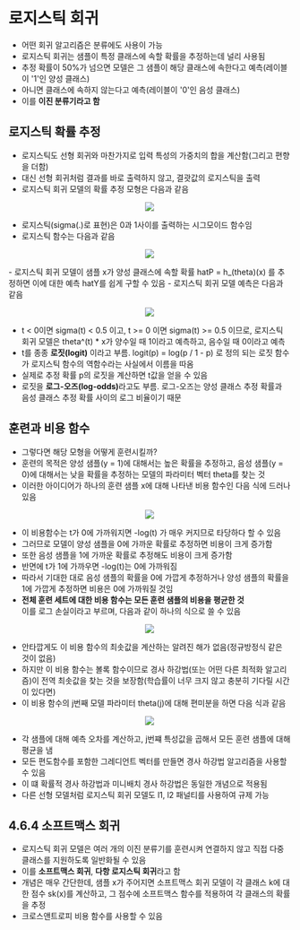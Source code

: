 # 로지스틱 회귀
- 어떤 회귀 알고리즘은 분류에도 사용이 가능
- 로지스틱 회귀는 샘플이 특정 클래스에 속할 확률을 추정하는데 널리 사용됨
- 추정 확률이 50%가 넘으면 모델은 그 샘플이 해당 클래스에 속한다고 예측(레이블이 '1'인 양성 클래스)
- 아니면 클래스에 속하지 않는다고 예측(레이블이 '0'인 음성 클래스)
- 이를 <b>이진 분류기라고 함</b>

## 로지스틱 확률 추정
- 로지스틱도 선형 회귀와 마찬가지로 입력 특성의 가중치의 합을 계산함(그리고 편향을 더함)
- 대신 선형 회귀처럼 결과를 바로 출력하지 않고, 결괏값의 로지스틱을 출력
- 로지스틱 회귀 모델의 확률 추정 모형은 다음과 같음
<p align = 'center'><img src="https://latex.codecogs.com/gif.latex?\hat{p}&space;=&space;h_{\theta}(x)&space;=&space;\sigma(\theta^{T}&space;x)" /></p>

- 로지스틱(sigma(.)로 표현)은 0과 1사이를 출력하는 시그모이드 함수임
- 로지스틱 함수는 다음과 같음
<p align = 'center'><img src="https://latex.codecogs.com/gif.latex?\sigma(t)&space;=&space;\frac{1}{1&space;&plus;&space;exp(-t)}" /></p>
- 로지스틱 회귀 모델이 샘플 x가 양성 클래스에 속할 확률 hatP = h_(theta)(x) 를 추정하면 이에 대한 예측 hatY를 쉽게 구할 수 있음
- 로지스틱 회귀 모델 예측은 다음과 같음
<p align = 'center'><img src="https://latex.codecogs.com/gif.latex?\hat{y}&space;=&space;\begin{pmatrix}&space;0&space;,&space;\hat{p}&space;<&space;0.5\\&space;1,&space;\hat{p}&space;>=&space;0.5&space;\end{pmatrix}" /></p>

- t < 0이면 sigma(t) < 0.5 이고, t >= 0 이면 sigma(t) >= 0.5 이므로, 로지스틱 회귀 모델은 theta^(t) * x가 양수일 때 1이라고 예측하고, 음수일 때 0이라고 예측
- t를 종종 <b>로짓(logit)</b> 이라고 부름. logit(p) = log(p / 1 - p) 로 정의 되는 로짓 함수가 로지스틱 함수의 역함수라는 사실에서 이름을 따옴
- 실제로 추정 확률 p의 로짓을 계산하면 t값을 얻을 수 있음
- 로짓을 <b>로그-오즈(log-odds)</b>라고도 부름. 로그-오즈는 양성 클래스 추정 확률과 음성 클래스 추정 확률 사이의 로그 비율이기 때문

## 훈련과 비용 함수
- 그렇다면 해당 모형을 어떻게 훈련시킬까?
- 훈련의 목적은 양성 샘플(y = 1)에 대해서는 높은 확률을 추정하고, 음성 샘플(y = 0)에 대해서는 낮을 확률을 추정하는 모델의 파라미터 벡터 theta를 찾는 것
- 이러한 아이디어가 하나의 훈련 샘플 x에 대해 나타낸 비용 함수인 다음 식에 드러나 있음
<p align = 'center'><img src="https://latex.codecogs.com/gif.latex?c(\theta)&space;=&space;\begin{pmatrix}&space;-log(\hat{p})),&space;y&space;=&space;1\\&space;-log(1-&space;\hat{p}),&space;y&space;=&space;0&space;\end{pmatrix}" /></p>

- 이 비용함수는 t가 0에 가까워지면 -log(t) 가 매우 커지므로 타당하다 할 수 있음
- 그러므로 모델이 양성 샘플을 0에 가까운 확률로 추정하면 비용이 크게 증가함
- 또한 음성 샘플을 1에 가까운 확률로 추정해도 비용이 크게 증가함
- 반면에 t가 1에 가까우면 -log(t)는 0에 가까워짐
- 따라서 기대한 대로 음성 샘플의 확률을 0에 가깝게 추정하거나 양성 샘플의 확률을 1에 가깝게 추정하면 비용은 0에 가까워질 것임
- <b>전체 훈련 세트에 대한 비용 함수는 모든 훈련 샘플의 비용을 평균한 것</b>  
  이를 로그 손실이라고 부르며, 다음과 같이 하나의 식으로 쓸 수 있음
<p align = 'center'><img src="  https://latex.codecogs.com/gif.latex?j(\theta)&space;=&space;-\frac{1}{m}\sum_{m}^{i=1}[y^{(i)}log(\hat{p^{i}})&space;&plus;&space;(1&space;-&space;y^{(i)})log(1&space;-&space;\hat{p^{(i)}})]" /></p>

- 안타깝게도 이 비용 함수의 최솟값을 계산하는 알려진 해가 없음(정규방정식 같은 것이 없음)
- 하지만 이 비용 함수는 볼록 함수이므로 경사 하강법(또는 어떤 다른 최적화 알고리즘)이 전역 최솟값을 찾는 것을 보장함(학습률이 너무 크지 않고 충분히 기다릴 시간이 있다면)
- 이 비용 함수의 j번째 모델 파라미터 theta(j)에 대해 편미분을 하면 다음 식과 같음
<p align = 'center'><img src="https://latex.codecogs.com/gif.latex?\frac{\sigma}{\sigma\theta}J(\theta)&space;=&space;\frac{1}{m}&space;\sum_{i&space;=&space;1}^{m}(\sigma(\theta^{T}x^{(i)})-&space;y^{(i)})&space;x_{j}^{(i)} " /></p>

- 각 샘플에 대해 예측 오차를 계산하고, j번쨰 특성값을 곱해서 모든 훈련 샘플에 대해 평균을 냄
- 모든 편도함수를 포함한 그레디언트 벡터를 만들면 경사 하강법 알고리즘을 사용할 수 있음
- 이 떄 확률적 경사 하강법과 미니배치 경사 하강법은 동일한 개념으로 적용됨
- 다른 선형 모델처럼 로지스틱 회귀 모델도 l1, l2 패널티를 사용하여 규제 가능

## 4.6.4 소프트맥스 회귀
- 로지스틱 회귀 모델은 여러 개의 이진 분류기를 훈련시켜 연결하지 않고 직접 다중 클래스를 지원하도록 일반화될 수 있음
- 이를 <b>소프트맥스 회귀</b>, <b>다항 로지스틱 회귀</b>라고 함
- 개념은 매우 간단한데, 샘플 x가 주어지면 소프트맥스 회귀 모델이 각 클래스 k에 대한 점수 sk(x)를 계산하고, 그 점수에 소프트맥스 함수를 적용하여 각 클래스의 확률을 추정
- 크로스앤트로피 비용 함수를 사용할 수 있음